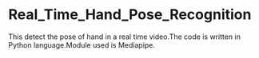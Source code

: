 # Real_Time_Hand_Pose_Recognition
This detect the pose of hand in a real time video.The code is written in Python language.Module used is Mediapipe.

